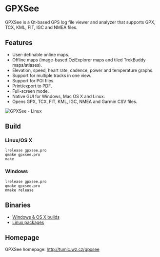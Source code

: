 # GPXSee
GPXSee is a Qt-based GPS log file viewer and analyzer that supports GPX, TCX,
KML, FIT, IGC and NMEA files.

## Features
* User-definable online maps.
* Offline maps (image-based OziExplorer maps and tiled TrekBuddy maps/atlases).
* Elevation, speed, heart rate, cadence, power and temperature graphs.
* Support for multiple tracks in one view.
* Support for POI files.
* Print/export to PDF.
* Full-screen mode.
* Native GUI for Windows, Mac OS X and Linux.
* Opens GPX, TCX, FIT, KML, IGC, NMEA and Garmin CSV files.

![GPXSee - Linux](https://a.fsdn.com/con/app/proj/gpxsee/screenshots/linux2.png)

## Build
### Linux/OS X
```shell
lrelease gpxsee.pro
qmake gpxsee.pro
make
```
### Windows
```shell
lrelease gpxsee.pro
qmake gpxsee.pro
nmake release
```

## Binaries
* [Windows & OS X builds](http://sourceforge.net/projects/gpxsee)
* [Linux packages](http://software.opensuse.org/download.html?project=home%3Atumic%3AGPXSee&package=gpxsee)

## Homepage
GPXSee homepage: http://tumic.wz.cz/gpxsee
